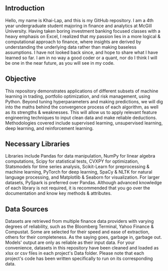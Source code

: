 ## Introduction 

Hello, my name is Khai-Lap, and this is my GitHub repository. I am a 4th year undergraduate student majoring in finance and analytics at McGill University. Having taken boring investment banking focused classes with a heavy emphasis on Excel, I realized that my passion lies in a more logical & computational approach to finance, where insights are derived by understanding the underlying data rather than making baseless assumptions. I have not looked back since, and hope to share what I have learned so far. I am in no way a good coder or a quant, nor do I think I will be one in the near future, as you will see in my code.

## Objective

This repository demonstrates applications of different subsets of machine learning in trading, portfolio optimization, and risk management, using Python. Beyond tuning hyperparameters and making predictions, we will dig into the maths behind the convergence process of each algorithm, as well as its strengths & weaknesses. This will allow us to apply relevant feature engineering techniques to input clean data and make reliable deductions. Methodologies covered include supervised learning, unsupervised learning, deep learning, and reinforcement learning.

## Necessary Libraries

Libraries include Pandas for data manipulation, NumPy for linear algebra computations, Scipy for statistical tests, CVXPY for optimization, Statsmodels for time series analysis, Scikit-Learn for preprocessing & machine learning, PyTorch for deep learning, SpaCy & NLTK for natural language processing, and Matplotlib & Seaborn for visualization. For larger datasets, PySpark is preferred over Pandas. Although advanced knowledge of each library is not required, it is recommended that you go over the documentation and know key methods & attributes.

## Data Sources

Datasets are retrieved from multiple finance data providers with varying degrees of reliability, such as the Bloomberg Terminal, Yahoo Finance & Compustat. Some are selected for their speed and ease of extraction, others for their completeness. As the saying goes, garbage in, garbage out. Models' output are only as reliable as their input data. For your convenience, datasets in this repository have been cleaned and loaded as xlsx or csv files in each project's Data folder. Please note that each project's code has been written specifically to run on its corresponding data.
